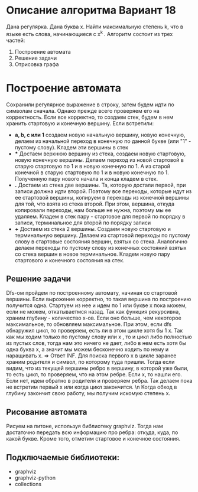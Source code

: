 ﻿# Описание алгоритма Вариант 18
Дана регулярка. Дана буква x. Найти максимальную степень k, что в языке есть слова, начинающиеся с x<sup>k </sup>.
Алгоритм состоит из трех частей:

 1. Построение автомата
 2. Решение задачи
 3. Отрисовка графа

# Построение автомата
 Сохранили регулярное выражение в строку, затем будем идти по символам сначала. 
Однако прежде всего проверяем его на корректность. Если все корректно, то создаем стек, будем в нем хранить стартовую  и конечную вершину. Если встретили: 
 - **a, b, c или 1** создаем новую начальную вершину, новую конечную, делаем из начальной переход в конечную по данной букве (или "1" - пустому слову). Кладем эти вершины в стек
 - **\*** Достаем верхнюю вершину из стека, создаем новую стартовую, новую конечную вершины. Делаем переход из новой стартовой в старую стартовую по 1 и в новую конечную по 1. А из старой конечной в старую стартовую по 1 и в новую конечную по 1. Полученную пару нового начала и конца кладем в стек.
 - **.** Достаем из стека две вершины. Та, которую достали первой, при записи должна идти второй. Поэтому все переходы, которые идут из ее стартовой вершины, копируем в переходы из конечной вершины для той, что взята из стека второй.  При этом, вершина, откуда копировали переходы, нам больше не нужна, поэтому мы ее удаляем. Кладем в стек пару - стартовое для первой по порядку в записи, терминальное для второй по порядку записи
 - **+** Достаем из стека 2 вершины. Создаем новую стартовую и терминальную вершину. Делаем из стартовой переходы по пустому слову в стартовые состояния вершин, взятых со  стека. Аналогично делаем переходы по пустому слову из конечных состояний взятых со стека вершин в новое терминальное. Кладем новую пару стартового и конечного состояния на стек.
 

## Решение задачи
Dfs-ом пройдем по построенному автомату, начиная со стартовой вершины. Если вырожение корректно, то такая вершина по построению получится одна. Стартуем из нее и идем по 1 или букве x пока можем, если не можем, откатываетмся назад. Так как функция рекурсивна, храним глубину - количество x-ов. Если оно больше, чем некоторое максимальное, то обновляем максимальное. При этом, если dfs обнаружил цикл, то проверяем, есть ли в этом цикле хотя бы 1 x. Так как мы ходим только по пустому слову или x , то и цикл либо полностью из пустых слов, тогда нам это ничего не дает, либо в нем есть хотя бы одна буква x, а значит мы можем бесконечно ходить по нему и наращивать x. => Ответ INF. Для поиска первого х в цикле заранее храним родителя и  символ, по которому туда пришли. Тогда если видим, что из текущей вершины ребро в вершину, в которой уже были, то есть цикл, то проверяем, что на этом ребре. Если х, то нашли его. Если нет, идем обратно в родителя и проверяем ребра. Так делаем пока не встретим первый х или когда цикл закончится. \n
Когда обход в глубину закончит свою работу, мы получим искомую степень x. 
## Рисование автомата

Рисуем на питоне, используя библиотеку graphviz.
Тогда нам достаточно передать всю информацию про ребра: откуда, куда, по какой букве. Кроме того, отметим стартовое и конечное состояния.

## Подключаемые библиотеки:
 - graphviz 
 - graphviz-python 
 - collections
